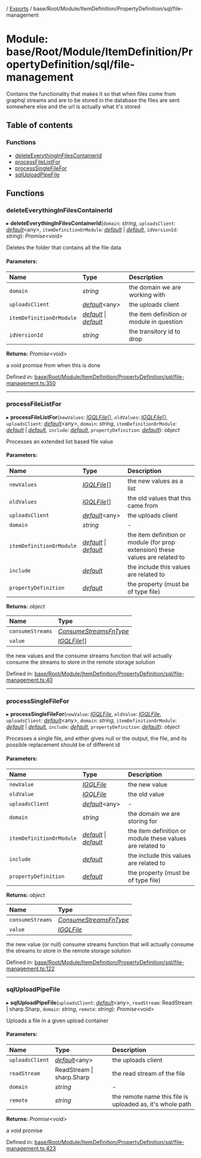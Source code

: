 [](../README.md) / [Exports](../modules.md) / base/Root/Module/ItemDefinition/PropertyDefinition/sql/file-management

# Module: base/Root/Module/ItemDefinition/PropertyDefinition/sql/file-management

Contains the functionality that makes it so that when files come from graphql
streams and are to be stored in the database the files are sent somewhere else
and the url is actually what it's stored

## Table of contents

### Functions

- [deleteEverythingInFilesContainerId](base_root_module_itemdefinition_propertydefinition_sql_file_management.md#deleteeverythinginfilescontainerid)
- [processFileListFor](base_root_module_itemdefinition_propertydefinition_sql_file_management.md#processfilelistfor)
- [processSingleFileFor](base_root_module_itemdefinition_propertydefinition_sql_file_management.md#processsinglefilefor)
- [sqlUploadPipeFile](base_root_module_itemdefinition_propertydefinition_sql_file_management.md#sqluploadpipefile)

## Functions

### deleteEverythingInFilesContainerId

▸ **deleteEverythingInFilesContainerId**(`domain`: *string*, `uploadsClient`: [*default*](../classes/server_services_base_storageprovider.default.md)<any\>, `itemDefinitionOrModule`: [*default*](../classes/base_root_module_itemdefinition.default.md) \| [*default*](../classes/base_root_module.default.md), `idVersionId`: *string*): *Promise*<void\>

Deletes the folder that contains all
the file data

#### Parameters:

Name | Type | Description |
:------ | :------ | :------ |
`domain` | *string* | the domain we are working with   |
`uploadsClient` | [*default*](../classes/server_services_base_storageprovider.default.md)<any\> | the uploads client   |
`itemDefinitionOrModule` | [*default*](../classes/base_root_module_itemdefinition.default.md) \| [*default*](../classes/base_root_module.default.md) | the item definition or module in question   |
`idVersionId` | *string* | the transitory id to drop   |

**Returns:** *Promise*<void\>

a void promise from when this is done

Defined in: [base/Root/Module/ItemDefinition/PropertyDefinition/sql/file-management.ts:350](https://github.com/onzag/itemize/blob/0569bdf2/base/Root/Module/ItemDefinition/PropertyDefinition/sql/file-management.ts#L350)

___

### processFileListFor

▸ **processFileListFor**(`newValues`: [*IGQLFile*](../interfaces/gql_querier.igqlfile.md)[], `oldValues`: [*IGQLFile*](../interfaces/gql_querier.igqlfile.md)[], `uploadsClient`: [*default*](../classes/server_services_base_storageprovider.default.md)<any\>, `domain`: *string*, `itemDefinitionOrModule`: [*default*](../classes/base_root_module_itemdefinition.default.md) \| [*default*](../classes/base_root_module.default.md), `include`: [*default*](../classes/base_root_module_itemdefinition_include.default.md), `propertyDefinition`: [*default*](../classes/base_root_module_itemdefinition_propertydefinition.default.md)): *object*

Processes an extended list based
file value

#### Parameters:

Name | Type | Description |
:------ | :------ | :------ |
`newValues` | [*IGQLFile*](../interfaces/gql_querier.igqlfile.md)[] | the new values as a list   |
`oldValues` | [*IGQLFile*](../interfaces/gql_querier.igqlfile.md)[] | the old values that this came from   |
`uploadsClient` | [*default*](../classes/server_services_base_storageprovider.default.md)<any\> | the uploads client   |
`domain` | *string* | - |
`itemDefinitionOrModule` | [*default*](../classes/base_root_module_itemdefinition.default.md) \| [*default*](../classes/base_root_module.default.md) | the item definition or module (for prop extension) these values are related to   |
`include` | [*default*](../classes/base_root_module_itemdefinition_include.default.md) | the include this values are related to   |
`propertyDefinition` | [*default*](../classes/base_root_module_itemdefinition_propertydefinition.default.md) | the property (must be of type file)   |

**Returns:** *object*

Name | Type |
:------ | :------ |
`consumeStreams` | [*ConsumeStreamsFnType*](sql.md#consumestreamsfntype) |
`value` | [*IGQLFile*](../interfaces/gql_querier.igqlfile.md)[] |

the new values and the consume streams function that will actually consume the
streams to store in the remote storage solution

Defined in: [base/Root/Module/ItemDefinition/PropertyDefinition/sql/file-management.ts:40](https://github.com/onzag/itemize/blob/0569bdf2/base/Root/Module/ItemDefinition/PropertyDefinition/sql/file-management.ts#L40)

___

### processSingleFileFor

▸ **processSingleFileFor**(`newValue`: [*IGQLFile*](../interfaces/gql_querier.igqlfile.md), `oldValue`: [*IGQLFile*](../interfaces/gql_querier.igqlfile.md), `uploadsClient`: [*default*](../classes/server_services_base_storageprovider.default.md)<any\>, `domain`: *string*, `itemDefinitionOrModule`: [*default*](../classes/base_root_module_itemdefinition.default.md) \| [*default*](../classes/base_root_module.default.md), `include`: [*default*](../classes/base_root_module_itemdefinition_include.default.md), `propertyDefinition`: [*default*](../classes/base_root_module_itemdefinition_propertydefinition.default.md)): *object*

Processes a single file, and either gives
null or the output, the file, and its possible replacement
should be of different id

#### Parameters:

Name | Type | Description |
:------ | :------ | :------ |
`newValue` | [*IGQLFile*](../interfaces/gql_querier.igqlfile.md) | the new value   |
`oldValue` | [*IGQLFile*](../interfaces/gql_querier.igqlfile.md) | the old value   |
`uploadsClient` | [*default*](../classes/server_services_base_storageprovider.default.md)<any\> | - |
`domain` | *string* | the domain we are storing for   |
`itemDefinitionOrModule` | [*default*](../classes/base_root_module_itemdefinition.default.md) \| [*default*](../classes/base_root_module.default.md) | the item definition or module these values are related to   |
`include` | [*default*](../classes/base_root_module_itemdefinition_include.default.md) | the include this values are related to   |
`propertyDefinition` | [*default*](../classes/base_root_module_itemdefinition_propertydefinition.default.md) | the property (must be of type file)   |

**Returns:** *object*

Name | Type |
:------ | :------ |
`consumeStreams` | [*ConsumeStreamsFnType*](sql.md#consumestreamsfntype) |
`value` | [*IGQLFile*](../interfaces/gql_querier.igqlfile.md) |

the new value (or null) consume streams function that will actually consume the
streams to store in the remote storage solution

Defined in: [base/Root/Module/ItemDefinition/PropertyDefinition/sql/file-management.ts:122](https://github.com/onzag/itemize/blob/0569bdf2/base/Root/Module/ItemDefinition/PropertyDefinition/sql/file-management.ts#L122)

___

### sqlUploadPipeFile

▸ **sqlUploadPipeFile**(`uploadsClient`: [*default*](../classes/server_services_base_storageprovider.default.md)<any\>, `readStream`: ReadStream \| sharp.Sharp, `domain`: *string*, `remote`: *string*): *Promise*<void\>

Uploads a file in a given upload container

#### Parameters:

Name | Type | Description |
:------ | :------ | :------ |
`uploadsClient` | [*default*](../classes/server_services_base_storageprovider.default.md)<any\> | the uploads client   |
`readStream` | ReadStream \| sharp.Sharp | the read stream of the file   |
`domain` | *string* | - |
`remote` | *string* | the remote name this file is uploaded as, it's whole path   |

**Returns:** *Promise*<void\>

a void promise

Defined in: [base/Root/Module/ItemDefinition/PropertyDefinition/sql/file-management.ts:423](https://github.com/onzag/itemize/blob/0569bdf2/base/Root/Module/ItemDefinition/PropertyDefinition/sql/file-management.ts#L423)
